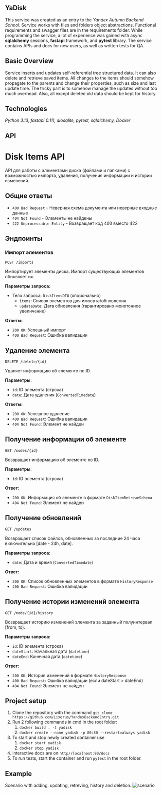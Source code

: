## YaDisk 

This service was created as an entry to the *Yandex Autumn Backend School*. Service works with files and folders object abstractions. Functional requirements and swagger files are in the requirements folder. While programming the service, a lot of experience was gained with async **sqlalchemy** sessions, **fastapi** framework, and **pytest** library. The service contains APIs and docs for new users, as well as written tests for QA.

## Basic Overview
Service inserts and updates self-referential tree structured data. It can also delete and retrieve saved items. All changes to the items should somehow propagate to the parents and change their properties, such as size and last update time. The tricky part is to somehow manage the updates without too much overhead. Also, all except deleted old data should be kept for history.

## Technologies
*Python 3.13, fastapi 0.111, aiosqlite, pytest, sqlalchemy, Docker*

## API
# Disk Items API

API для работы с элементами диска (файлами и папками) с возможностью импорта, удаления, получения информации и истории изменений.

## Общие ответы

- `400 Bad Request` - Неверная схема документа или неверные входные данные
- `404 Not Found` - Элементы не найдены
- `422 Unprocessable Entity` - Возвращает код 400 вместо 422

## Эндпоинты

### Импорт элементов

`POST /imports`

Импортирует элементы диска. Импорт существующих элементов обновляет их.

**Параметры запроса:**
- Тело запроса: `DiskItemsDTO` (опционально)
  - `items`: Список элементов для импорта/обновления
  - `updateDate`: Дата обновления (гарантировано монотонное увеличение)

**Ответы:**
- `200 OK`: Успешный импорт
- `400 Bad Request`: Ошибка валидации

## Удаление элемента

`DELETE /delete/{id}`

Удаляет информацию об элементе по ID.

**Параметры:**
- `id`: ID элемента (строка)
- `date`: Дата удаления (`ConvertedTimedate`)

**Ответы:**
- `200 OK`: Успешное удаление
- `400 Bad Request`: Ошибка валидации
- `404 Not Found`: Элемент не найден

## Получение информации об элементе

`GET /nodes/{id}`

Возвращает информацию об элементе по ID.

**Параметры:**
- `id`: ID элемента (строка)

**Ответ:**
- `200 OK`: Информация об элементе в формате `DiskItemRetreweSchema`
- `404 Not Found`: Элемент не найден

## Получение обновлений

`GET /updates`

Возвращает список файлов, обновленных за последние 24 часа включительно [date - 24h, date].

**Параметры запроса:**
- `date`: Дата и время (`ConvertedTimedate`)

**Ответ:**
- `200 OK`: Список обновленных элементов в формате `HistoryResponse`
- `400 Bad Request`: Ошибка валидации

## Получение истории изменений элемента

`GET /node/{id}/history`

Возвращает историю изменений элемента за заданный полуинтервал [from, to).

**Параметры запроса:**
- `id`: ID элемента (строка)
- `dateStart`: Начальная дата (`datetime`)
- `dateEnd`: Конечная дата (`datetime`)

**Ответ:**
- `200 OK`: История изменений в формате `HistoryResponse`
- `400 Bad Request`: Ошибка валидации (если dateStart > dateEnd)
- `404 Not Found`: Элемент не найден
## Project setup
1. Clone the repository with the command `git clone https://github.com/Lixerus/YandexBackendEntry.git`
2. Run 2 following commands in cmd in the root folder:
    1. `docker build . -t yadisk`
    2. `docker create --name yadisk -p 80:80 --restart=always yadisk`
3. To start and stop newly created container use
    1. `docker start yadisk`
    2. `docker stop yadisk`
4. Interactive docs are on `http//localhost:80/docs`
5. To run tests, start the container and run `pytest` in the root folder.

## Example
Scenario with adding, updating, retreving, history and deletion.
![scenario](YaDisk_basic_scenario.gif)
